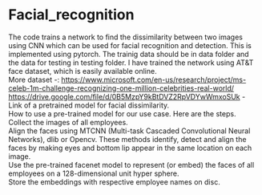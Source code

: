 # Facial_recognition
The code trains a network to find the dissimilarity between two images using CNN which can be used for facial recognition and detection. This is implemented using pytorch. 
The trainig data should be in data folder and the data for testing in testing folder. I have trained the network using AT&T face dataset, which is easily available online. <br/>
More dataset -: https://www.microsoft.com/en-us/research/project/ms-celeb-1m-challenge-recognizing-one-million-celebrities-real-world/ <br/>
https://drive.google.com/file/d/0B5MzpY9kBtDVZ2RpVDYwWmxoSUk - Link of a pretrained model for facial dissimilarity. <br/>
How to use a pre-trained model for our use case. Here are the steps.<br/>
Collect the images of all employees.<br/>
Align the faces using MTCNN (Multi-task Cascaded Convolutional Neural Networks), dlib or Opencv. These methods identify, detect and align the faces by making eyes and bottom lip appear in the same location on each image.<br/>
Use the pre-trained facenet model to represent (or embed) the faces of all employees on a 128-dimensional unit hyper sphere.<br/>
Store the embeddings with respective employee names on disc.<br/>
